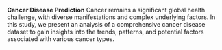 **Cancer Disease Prediction**
Cancer remains a significant global health challenge, with diverse manifestations and complex underlying factors. In this study, we present an analysis of a comprehensive cancer disease dataset to gain insights into the trends, patterns, and potential factors associated with various cancer types.
